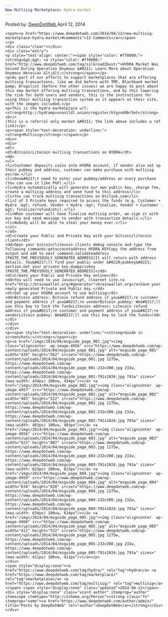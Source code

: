 ```yaml
---
New Multisig Marketplace: Hydra market
---
```

<article class="post-listing post-4954 post type-post status-publish format-standard has-post-thumbnail hentry  tag-hydra tag-marketplace tag-multisig">
    <div class="post-inner">
        <span>Posted by: <a href="https://www.deepdotweb.com/author/admin/" title="">DeepDotWeb </a></span>
    <span>April 12, 2014</span>
    
    <span><a href="https://www.deepdotweb.com/2014/04/12/new-multisig-marketplace-hydra-market/#comments">13 Comments</a></span>
    </p>
    <div class="clear"></div>
    <div class="entry">
    <p style="text-align: center;"><span style="color: #ff0000;"><strong>&gt;&gt; <a style="color: #ff0000;" href="http://www.deepdotweb.com/tag/silkroad2bust/">HYDRA Market Was Seized During Operation Onymous &#8211; Learn More about Operation Onymous Here</a> &lt;&lt;</strong></span></p>
    <p>As part of our efforts to support marketplaces that are offering multisig transactions, like we did before with TMP, Blackbank market &amp; Drugslist (before the other issues) we are happy to post about this new market offering multisig transactions, and by this lowering the risk for both users and vendors, this is the instructions for using their multisig transaction system as it appears on their site, with the images included.</p>
    <p>This is the hydra marketplace url: <strong>http://hydrampvvnunildl.onion/register/ktgvv60br5et</strong><br/>
    (this is a referral only market &#8211; the link above includes a ref link)</p>
    <p><span style="text-decoration: underline;"><strong>Multisig</strong>:</span></p>
    <div>
    <div>
    <dl>
    <dt>Bitcoin/Litecoin multisig transactions on HYDRA</dt>
    <dd>
    <ul>
    <li>Customer deposits coins into HYDRA account, if vendor also set up their pubkey and address, customer can make purchase with multisig escrow.</li>
    <li>Don&#8217;t need to enter your pubkey/address on every purchase (You can use it like PGP).</li>
    <li>Hydra automatically will generate our own public key, charge fee, create a multisig address and send fund to this address</li>
    <li>You can track multisig transactions on btclook.com</li>
    <li>2 of 3 Private keys required to access the funds (e.g. Customer + Hydra -&gt; refund, Vendor + Hydra -&gt; finalize, Vendor + Customer -&gt; finalize/refund/etc).</li>
    <li>When customer will have finalize multisig order, we sign it with our key and send message to vendor with transaction details.</li>
    <li>Nobody will be able to steal your money ever.</li>
    </ul>
    </dd>
    <dt>Create your Public and Private Key with your bitcoin/litecoin client</dt>
    <dd>Open your bitcoin/litecoin clients debug console and type the following commands:getaccountaddress HYDRA_KEYCopy the address from output and add to next command.validateaddress [PASTE_THE_PREVIOUSLY_GENERATED_ADDRESS]It will return with address details. You&#8217;ll find your public under &#8220;pubkey&#8221; section.Get your private key.dumpprivkey [PASTE_THE_PREVIOUSLY_GENERATED_ADDRESS]</dd>
    <dt>Create your Public and Private Key online</dt>
    <dd>You will need to use Javascript, clearnet site.<a href="http://brainwallet.org/#generator">brainwallet.org</a>Save your newly generated Private and Public key.</dd>
    <dt>Set up your HYDRA account to use multisig</dt>
    <dd>Bitcoin address: Bitcoin refund address if you&#8217;re customer and payment address if you&#8217;re vendorBitcoin pubkey: We&#8217;ll use this key to lock the fundsLitecoin address: Litecoin refund address if you&#8217;re customer and payment address if you&#8217;re vendorLitcoin pubkey: We&#8217;ll use this key to lock the funds</dd>
    </dl>
    </div>
    </div>
    <p><span style="text-decoration: underline;"><strong>Guide in screenshots:</strong></span></p>
    <p><a href="/imgs/2014/04/msguide_page_001.jpg"><img class="aligncenter  wp-image-4956" src="https://www.deepdotweb.com/wp-content/uploads/2014/04/msguide_page_001.jpg" alt="msguide_page_001" width="434" height="562" srcset="https://www.deepdotweb.com/wp-content/uploads/2014/04/msguide_page_001.jpg 1275w, https://www.deepdotweb.com/wp-content/uploads/2014/04/msguide_page_001-232x300.jpg 232w, https://www.deepdotweb.com/wp-content/uploads/2014/04/msguide_page_001-791x1024.jpg 791w" sizes="(max-width: 434px) 100vw, 434px"/></a> <a href="/imgs/2014/04/msguide_page_002.jpg"><img class="aligncenter  wp-image-4957" src="https://www.deepdotweb.com/wp-content/uploads/2014/04/msguide_page_002.jpg" alt="msguide_page_002" width="403" height="522" srcset="https://www.deepdotweb.com/wp-content/uploads/2014/04/msguide_page_002.jpg 1275w, https://www.deepdotweb.com/wp-content/uploads/2014/04/msguide_page_002-232x300.jpg 232w, https://www.deepdotweb.com/wp-content/uploads/2014/04/msguide_page_002-791x1024.jpg 791w" sizes="(max-width: 403px) 100vw, 403px"/></a> <a href="/imgs/2014/04/msguide_page_003.jpg"><img class="aligncenter  wp-image-4958" src="https://www.deepdotweb.com/wp-content/uploads/2014/04/msguide_page_003.jpg" alt="msguide_page_003" width="623" height="807" srcset="https://www.deepdotweb.com/wp-content/uploads/2014/04/msguide_page_003.jpg 1275w, https://www.deepdotweb.com/wp-content/uploads/2014/04/msguide_page_003-232x300.jpg 232w, https://www.deepdotweb.com/wp-content/uploads/2014/04/msguide_page_003-791x1024.jpg 791w" sizes="(max-width: 623px) 100vw, 623px"/></a> <a href="/imgs/2014/04/msguide_page_004.jpg"><img class="aligncenter  wp-image-4959" src="https://www.deepdotweb.com/wp-content/uploads/2014/04/msguide_page_004.jpg" alt="msguide_page_004" width="634" height="820" srcset="https://www.deepdotweb.com/wp-content/uploads/2014/04/msguide_page_004.jpg 1275w, https://www.deepdotweb.com/wp-content/uploads/2014/04/msguide_page_004-232x300.jpg 232w, https://www.deepdotweb.com/wp-content/uploads/2014/04/msguide_page_004-791x1024.jpg 791w" sizes="(max-width: 634px) 100vw, 634px"/></a> <a href="/imgs/2014/04/msguide_page_005.jpg"><img class="aligncenter  wp-image-4960" src="https://www.deepdotweb.com/wp-content/uploads/2014/04/msguide_page_005.jpg" alt="msguide_page_005" width="411" height="532" srcset="https://www.deepdotweb.com/wp-content/uploads/2014/04/msguide_page_005.jpg 1275w, https://www.deepdotweb.com/wp-content/uploads/2014/04/msguide_page_005-232x300.jpg 232w, https://www.deepdotweb.com/wp-content/uploads/2014/04/msguide_page_005-791x1024.jpg 791w" sizes="(max-width: 411px) 100vw, 411px"/></a></p>
    </div>
    <span style="display:none"><a href="https://www.deepdotweb.com/tag/hydra/" rel="tag">hydra</a> <a href="https://www.deepdotweb.com/tag/marketplace/" rel="tag">marketplace</a> <a href="https://www.deepdotweb.com/tag/multisig/" rel="tag">multisig</a></span> <span style="display:none" class="updated">2014-04-12</span>
    <div style="display:none" class="vcard author" itemprop="author" itemscope itemtype="http://schema.org/Person"><strong class="fn" itemprop="name"><a href="https://www.deepdotweb.com/author/admin/" title="Posts by DeepDotWeb" rel="author">DeepDotWeb</a></strong></div>
    </div>
</article>

